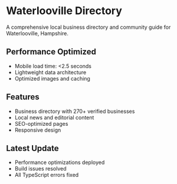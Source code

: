 # Waterlooville Directory

A comprehensive local business directory and community guide for Waterlooville, Hampshire.

## Performance Optimized
- Mobile load time: <2.5 seconds
- Lightweight data architecture  
- Optimized images and caching

## Features
- Business directory with 270+ verified businesses
- Local news and editorial content
- SEO-optimized pages
- Responsive design

## Latest Update
- Performance optimizations deployed
- Build issues resolved
- All TypeScript errors fixed
